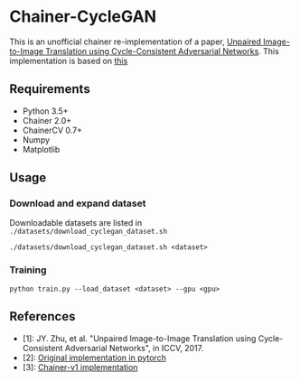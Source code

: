 # Chainer-CycleGAN

This is an unofficial chainer re-implementation of a paper, [Unpaired Image-to-Image Translation using Cycle-Consistent Adversarial Networks](https://junyanz.github.io/CycleGAN/).
This implementation is based on [this](https://github.com/Aixile/chainer-cyclegan)

## Requirements
- Python 3.5+
- Chainer 2.0+
- ChainerCV 0.7+
- Numpy
- Matplotlib

## Usage
### Download and expand dataset
Downloadable datasets are listed in `./datasets/download_cyclegan_dataset.sh`
```
./datasets/download_cyclegan_dataset.sh <dataset>
```

### Training
```
python train.py --load_dataset <dataset> --gpu <gpu>
```

## References
- [1]: JY. Zhu, et al. "Unpaired Image-to-Image Translation using Cycle-Consistent Adversarial Networks", in ICCV, 2017.
- [2]: [Original implementation in pytorch](https://github.com/junyanz/pytorch-CycleGAN-and-pix2pix)
- [3]: [Chainer-v1 implementation](https://github.com/Aixile/chainer-cyclegan)
